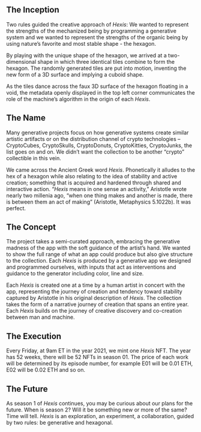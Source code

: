 ## The Inception

Two rules guided the creative approach of _Hexis_: We wanted to represent the strengths of the mechanized being by programming a generative system and we wanted to represent the strengths of the organic being by using nature’s favorite and most stable shape - the hexagon.

By playing with the unique shape of the hexagon, we arrived at a two-dimensional shape in which three identical tiles combine to form the hexagon. The randomly generated tiles are put into motion, inventing the new form of a 3D surface and implying a cuboid shape.

As the tiles dance across the faux 3D surface of the hexagon floating in a void, the metadata openly displayed in the top left corner communicates the role of the machine’s algorithm in the origin of each _Hexis_.

## The Name

Many generative projects focus on how generative systems create similar artistic artifacts or on the distribution channel of crypto technologies – CryptoCubes, CryptoSkulls, CryptoDonuts, CryptoKitties, CryptoJunks, the list goes on and on. We didn’t want the collection to be another “crypto” collectible in this vein.

We came across the Ancient Greek word _Hexis_. Phonetically it alludes to the hex of a hexagon while also relating to the idea of stability and active creation; something that is acquired and hardened through shared and interactive action. “_Hexis_ means in one sense an activity,” Aristotle wrote nearly two millenia ago, “when one thing makes and another is made, there is between them an act of making” (Aristotle, Metaphysics 5.1022b). It was perfect.

## The Concept

The project takes a semi-curated approach, embracing the generative madness of the app with the soft guidance of the artist’s hand. We wanted to show the full range of what an app could produce but also give structure to the collection. Each _Hexis_ is produced by a generative app we designed and programmed ourselves, with inputs that act as interventions and guidance to the generator including color, line and size.

Each _Hexis_ is created one at a time by a human artist in concert with the app, representing the journey of creation and tendency toward stability captured by Aristotle in his original description of _Hexis_. The collection takes the form of a narrative journey of creation that spans an entire year. Each _Hexis_ builds on the journey of creative discovery and co-creation between man and machine.

## The Execution

Every Friday, at 9am ET in the year 2021, we mint one _Hexis_ NFT. The year has 52 weeks, there will be 52 NFTs in season 01. The price of each work will be determined by its episode number, for example E01 will be 0.01 ETH, E02 will be 0.02 ETH and so on.

## The Future

As season 1 of _Hexis_ continues, you may be curious about our plans for the future. When is season 2? Will it be something new or more of the same? Time will tell. _Hexis_ is an exploration, an experiment, a collaboration, guided by two rules: be generative and hexagonal.
